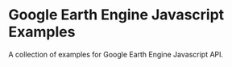 # Google Earth Engine Javascript Examples
A collection of examples for Google Earth Engine Javascript API.
